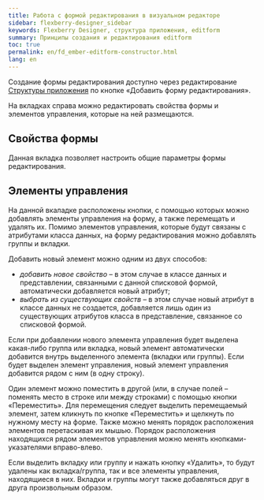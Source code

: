 ```yaml
---
title: Работа с формой редактирования в визуальном редакторе
sidebar: flexberry-designer_sidebar
keywords: Flexberry Designer, структура приложения, editform
summary: Принципы создания и редактирования editform
toc: true
permalink: en/fd_ember-editform-constructor.html
lang: en
---
```


Создание формы редактирования доступно через редактирование [Структуры приложения](fd_structure_all_forms.html) по кнопке «Добавить форму редактирования». 
 
На вкладках справа можно редактировать свойства формы и элементов управления, которые на ней размещаются.

## Свойства формы

Данная вкладка позволяет настроить общие параметры формы редактирования.
 
## Элементы управления

На данной вкаладке расположены кнопки, с помощью которых можно добавлять элементы управления на форму, а также перемещать и удалять их. Помимо элементов управления, которые будут связаны с атрибутами класса данных, на форму редактирования можно добавлять группы и вкладки.

Добавить новый элемент можно одним из двух способов:

* _добавить новое свойство_ – в этом случае в классе данных и представлении, связанными с данной списковой формой, автоматически добавляется новый атрибут;
* _выбрать из существующих свойств_ – в этом случае новый атрибут в классе данных не создается, добавляется лишь один из существующих атрибутов класса в представление, связанное со списковой формой.
 
Если при добавлении нового элемента управления будет выделена какая-либо группа или вкладка, новый элемент автоматически добавится внутрь выделенного элемента (вкладки или группы). Если будет выделен элемент управления, новый элемент управления добавится рядом с ним (в одну строку).
 
Один элемент можно поместить в другой (или, в случае полей – поменять место в строке или между строками) с помощью кнопки «Переместить». Для перемещения следует выделить перемещаемый элемент, затем кликнуть по кнопке «Переместить» и щелкнуть по нужному месту на форме. Также можно менять порядок расположения элементов перетаскивая их мышью. Порядок расположения находящихся рядом элементов управления можно менять кнопками-указателями вправо-влево.
 
Если выделить вкладку или группу и нажать кнопку «Удалить», то будут удалены как вкладка/группа, так и все элементы управления, находящиеся в них. Вкладки и группы могут также добавляться друг в друга произвольным образом.
